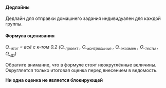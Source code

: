 #### Дедлайны

Дедлайн для отправки домашнего задания индивидуален для каждой группы.

#### Формула оценивания

<i>O_<sub>итог</sub> = всё с к-том 0.2 (O_<sub>проект</sub> , O_<sub>контрольные</sub> , O_<sub>экзамен</sub> , O_<sub>тесты</sub> , O_<sub>дз</sub>)</i>

Обратите внимание, что в формуле стоят неокруглённые величины.
Округляется только итоговая оценка перед внесением в ведомость.

**Ни одна оценка не является блокирующей**
